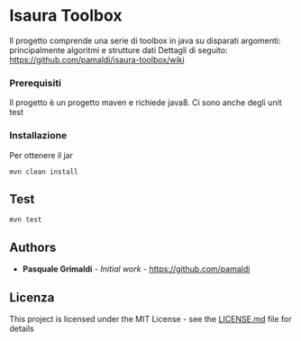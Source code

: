 # Isaura Toolbox

Il progetto comprende una serie di toolbox in java su disparati argomenti: principalmente algoritmi e strutture dati
Dettagli di seguito: https://github.com/pamaldi/isaura-toolbox/wiki

### Prerequisiti

Il progetto è un progetto maven e richiede java8. Ci sono anche degli unit test

### Installazione

Per ottenere il jar 

```
mvn clean install
```

## Test

```
mvn test
```


## Authors

* **Pasquale Grimaldi** - *Initial work* - https://github.com/pamaldi



## Licenza

This project is licensed under the MIT License - see the [LICENSE.md](LICENSE.md) file for details

